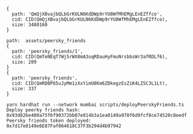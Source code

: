 ```
{
  path: 'QmQjXBvajbQLbGrKULN6KdDWp9rYU8WfMhEMgLEnEZffco',
  cid: CID(QmQjXBvajbQLbGrKULN6KdDWp9rYU8WfMhEMgLEnEZffco),
  size: 3480160
}

path:  assets/peersky_friends
{
  path: 'peersky_friends/1',
  cid: CID(QmTeNEqT7Wj5rWX8mA3oqRDauHyFmuNrsbbsWr3afRDLf6),
  size: 289
}
{
  path: 'peersky_friends',
  cid: CID(QmRDBP65uJyMm1zXxYimU8Km6ZDkegzEsZiK4LZSC3L1Lt),
  size: 337
}
```

`yarn hardhat run --network mumbai scripts/deployPeerskyFriends.ts`
`Deploy peerky friends hash: 0x93d826e400a75f6f90372bb07e814b3a1ea0149a970f6d9fcf8ce74520c8eedf`
`Peersky friends token deployed: 0x7d17e8149e6E87Faf064618C37F3b294d4b97942`
